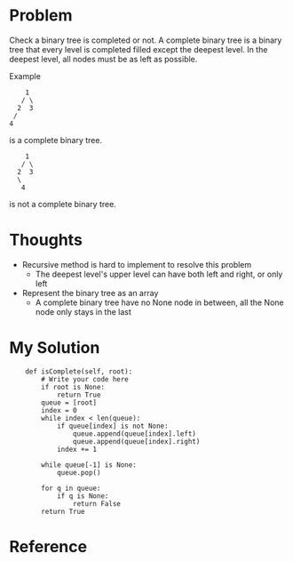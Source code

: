# Problem

Check a binary tree is completed or not. A complete binary tree is a binary tree that every level is completed filled except the deepest level. In the deepest level, all nodes must be as left as possible.

Example

```
    1
   / \
  2  3
 /
4  
```

is a complete binary tree.

```
    1
   / \
  2  3
  \
   4
```

is not a complete binary tree.


# Thoughts

- Recursive method is hard to implement to resolve this problem
    - The deepest level's upper level can have both left and right, or only left
- Represent the binary tree as an array
    - A complete binary tree have no None node in between, all the None node only stays in the last

# My Solution

```
    def isComplete(self, root):
        # Write your code here
        if root is None:
            return True
        queue = [root]
        index = 0
        while index < len(queue):
            if queue[index] is not None:
                queue.append(queue[index].left)
                queue.append(queue[index].right)
            index += 1

        while queue[-1] is None:
            queue.pop()

        for q in queue:
            if q is None:
                return False
        return True
```

# Reference